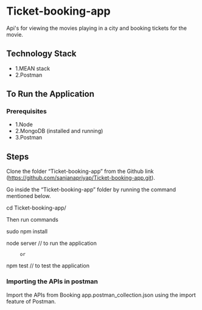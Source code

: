 # Ticket-booking-app
Api's for viewing the movies playing in a city and booking tickets for the movie.

## Technology Stack 
* 1.MEAN stack
* 2.Postman


## To Run the Application

### Prerequisites

* 1.Node
* 2.MongoDB (installed and running)
* 3.Postman

## Steps

Clone the folder “Ticket-booking-app” from the Github link (https://github.com/sanjanapriyap/Ticket-booking-app.git).

Go inside the “Ticket-booking-app” folder by running the command mentioned below.

cd Ticket-booking-app/

Then run commands

sudo npm install

node server // to run the application

         or 
npm test // to test the application

### Importing the APIs in postman
Import the APIs from Booking app.postman_collection.json using the import feature of Postman.


